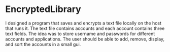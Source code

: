 # EncryptedLibrary
I designed a program that saves and encrypts a text file locally on the host that runs it. The text file contains accounts and each account contains three text fields. The idea was to store username and passwords for different accounts and applications. The user should be able to add, remove, display, and sort the accounts in a small gui.
